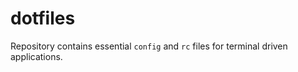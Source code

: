 # dotfiles

Repository contains essential `config` and `rc` files for  terminal driven applications.
